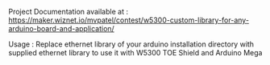 Project Documentation available at :
https://maker.wiznet.io/mvpatel/contest/w5300-custom-library-for-any-arduino-board-and-application/

Usage :
Replace ethernet library of your arduino installation directory with supplied ethernet library to use it with W5300 TOE Shield and Arduino Mega

